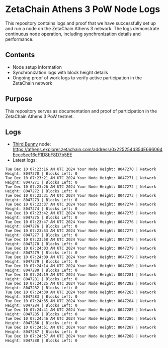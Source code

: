 # ZetaChain Athens 3 PoW Node Logs
This repository contains logs and proof that we have successfully set up and run a node on the ZetaChain Athens 3 network. The logs demonstrate continuous node operation, including synchronization details and performance.

## Contents
- Node setup information
- Synchronization logs with block height details
- Ongoing proof of work logs to verify active participation in the ZetaChain network

## Purpose
This repository serves as documentation and proof of participation in the ZetaChain Athens 3 PoW testnet.

## Logs

- [Third Bunny](https://thirdbunny.xyz/) node: https://athens.explorer.zetachain.com/address/0x225254d35dE666064Eccc5ce16eF1D8bF8D7b5EE
- Latest logs:
```
Tue Dec 10 07:23:16 AM UTC 2024 Your Node Height: 8047270 | Network Height: 8047270 | Blocks Left: 0
Tue Dec 10 07:23:21 AM UTC 2024 Your Node Height: 8047271 | Network Height: 8047271 | Blocks Left: 0
Tue Dec 10 07:23:26 AM UTC 2024 Your Node Height: 8047272 | Network Height: 8047272 | Blocks Left: 0
Tue Dec 10 07:23:31 AM UTC 2024 Your Node Height: 8047273 | Network Height: 8047273 | Blocks Left: 0
Tue Dec 10 07:23:37 AM UTC 2024 Your Node Height: 8047274 | Network Height: 8047274 | Blocks Left: 0
Tue Dec 10 07:23:42 AM UTC 2024 Your Node Height: 8047275 | Network Height: 8047275 | Blocks Left: 0
Tue Dec 10 07:23:47 AM UTC 2024 Your Node Height: 8047276 | Network Height: 8047276 | Blocks Left: 0
Tue Dec 10 07:23:53 AM UTC 2024 Your Node Height: 8047277 | Network Height: 8047277 | Blocks Left: 0
Tue Dec 10 07:23:58 AM UTC 2024 Your Node Height: 8047278 | Network Height: 8047278 | Blocks Left: 0
Tue Dec 10 07:24:03 AM UTC 2024 Your Node Height: 8047279 | Network Height: 8047279 | Blocks Left: 0
Tue Dec 10 07:24:09 AM UTC 2024 Your Node Height: 8047279 | Network Height: 8047279 | Blocks Left: 0
Tue Dec 10 07:24:14 AM UTC 2024 Your Node Height: 8047280 | Network Height: 8047280 | Blocks Left: 0
Tue Dec 10 07:24:19 AM UTC 2024 Your Node Height: 8047281 | Network Height: 8047281 | Blocks Left: 0
Tue Dec 10 07:24:25 AM UTC 2024 Your Node Height: 8047282 | Network Height: 8047282 | Blocks Left: 0
Tue Dec 10 07:24:30 AM UTC 2024 Your Node Height: 8047283 | Network Height: 8047283 | Blocks Left: 0
Tue Dec 10 07:24:35 AM UTC 2024 Your Node Height: 8047284 | Network Height: 8047284 | Blocks Left: 0
Tue Dec 10 07:24:41 AM UTC 2024 Your Node Height: 8047285 | Network Height: 8047285 | Blocks Left: 0
Tue Dec 10 07:24:46 AM UTC 2024 Your Node Height: 8047286 | Network Height: 8047286 | Blocks Left: 0
Tue Dec 10 07:24:51 AM UTC 2024 Your Node Height: 8047287 | Network Height: 8047287 | Blocks Left: 0
Tue Dec 10 07:24:57 AM UTC 2024 Your Node Height: 8047288 | Network Height: 8047288 | Blocks Left: 0
```
